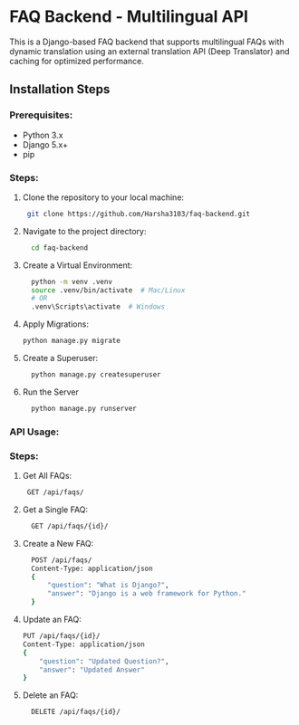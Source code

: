 # FAQ Backend - Multilingual API

This is a Django-based FAQ backend that supports multilingual FAQs with dynamic translation using an external translation API (Deep Translator) and caching for optimized performance.

##  Installation Steps

### Prerequisites:
- Python 3.x
- Django 5.x+
- pip

### Steps:
1.  Clone the repository to your local machine:
    ```bash
     git clone https://github.com/Harsha3103/faq-backend.git
2.  Navigate to the project directory:
    ```bash
      cd faq-backend
3.  Create a Virtual Environment:
    ```bash
      python -m venv .venv
      source .venv/bin/activate  # Mac/Linux
      # OR
      .venv\Scripts\activate  # Windows
4.  Apply Migrations:
    ```bash
    python manage.py migrate
5.  Create a Superuser:
    ```bash
      python manage.py createsuperuser
6.  Run the Server
    ```bash
      python manage.py runserver

### API Usage:

### Steps:
1.  Get All FAQs:
    ```bash
     GET /api/faqs/
2.  Get a Single FAQ:
    ```bash
      GET /api/faqs/{id}/
3.  Create a New FAQ:
    ```bash
      POST /api/faqs/
      Content-Type: application/json
      {
          "question": "What is Django?",
          "answer": "Django is a web framework for Python."
      }
4.  Update an FAQ:
    ```bash
    PUT /api/faqs/{id}/
    Content-Type: application/json
    {
        "question": "Updated Question?",
        "answer": "Updated Answer"
    }

5.  Delete an FAQ:
    ```bash
      DELETE /api/faqs/{id}/


